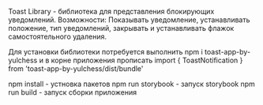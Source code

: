 Toast Library - библиотека для представления блокирующих уведомлений.
Возможности: Показывать уведомление, устанавливать положение, тип уведомлений, закрывать и устанавливать флажок самостоятельного удаления.

Для установки библиотеки потребуется выполнить
npm i toast-app-by-yulchess
и в корне приложения прописать
import { ToastNotification } from 'toast-app-by-yulchess/dist/bundle'

npm install - устновка пакетов
npm run storybook - запуск storybook
npm run build - запуск сборки приложения
